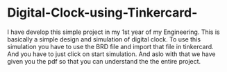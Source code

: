 # Digital-Clock-using-Tinkercard-
I have develop this simple project in my 1st year of my Engineering. This is basically a simple design and simulation of digital clock. To use this simulation you have to use the BRD file and import that file in tinkercard. And you have to just click on start simulation. And aslo with that we have given you the pdf so that you can understand the the entire project.
